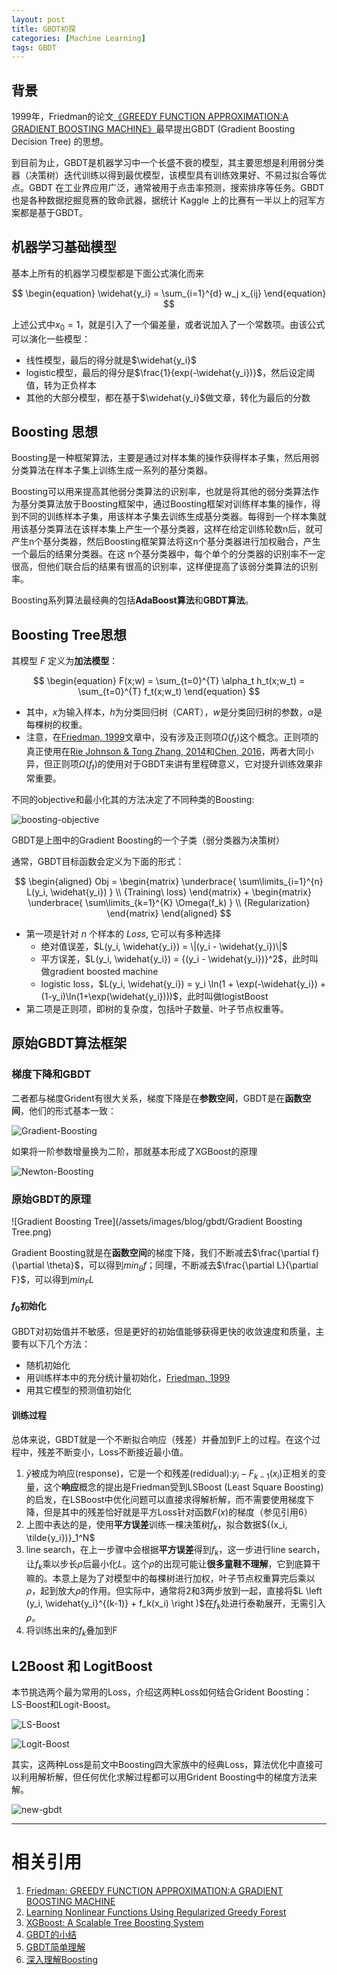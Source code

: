 ```yaml
---
layout: post
title: GBDT初探
categories: [Machine Learning]
tags: GBDT 
---
```


## 背景

1999年，Friedman的论文[《GREEDY FUNCTION APPROXIMATION:A GRADIENT BOOSTING MACHINE》](https://projecteuclid.org/download/pdf_1/euclid.aos/1013203451)最早提出GBDT (Gradient Boosting Decision Tree) 的思想。

到目前为止，GBDT是机器学习中一个长盛不衰的模型，其主要思想是利用弱分类器（决策树）迭代训练以得到最优模型，该模型具有训练效果好、不易过拟合等优点。GBDT 在工业界应用广泛，通常被用于点击率预测，搜索排序等任务。GBDT 也是各种数据挖掘竞赛的致命武器，据统计 Kaggle 上的比赛有一半以上的冠军方案都是基于GBDT。 


## 机器学习基础模型

基本上所有的机器学习模型都是下面公式演化而来

$$
\begin{equation}
   \widehat{y_i} = \sum_{i=1}^{d} w_j x_{ij}
\end{equation}
$$

上述公式中$x_0=1$，就是引入了一个偏差量，或者说加入了一个常数项。由该公式可以演化一些模型：
- 线性模型，最后的得分就是$\widehat{y_i}$
- logistic模型，最后的得分是$\frac{1}{exp(-\widehat{y_i})}$，然后设定阈值，转为正负样本
- 其他的大部分模型，都在基于$\widehat{y_i}$做文章，转化为最后的分数

## Boosting 思想

Boosting是一种框架算法，主要是通过对样本集的操作获得样本子集，然后用弱分类算法在样本子集上训练生成一系列的基分类器。

Boosting可以用来提高其他弱分类算法的识别率，也就是将其他的弱分类算法作为基分类算法放于Boosting框架中，通过Boosting框架对训练样本集的操作，得到不同的训练样本子集，用该样本子集去训练生成基分类器。每得到一个样本集就用该基分类算法在该样本集上产生一个基分类器，这样在给定训练轮数n后，就可产生n个基分类器，然后Boosting框架算法将这n个基分类器进行加权融合，产生一个最后的结果分类器。在这 n个基分类器中，每个单个的分类器的识别率不一定很高，但他们联合后的结果有很高的识别率，这样便提高了该弱分类算法的识别率。

Boosting系列算法最经典的包括**AdaBoost算法**和**GBDT算法**。


## Boosting Tree思想

其模型 $F$ 定义为**加法模型**：

$$
\begin{equation}
   F(x;w) = \sum_{t=0}^{T} \alpha_t h_t(x;w_t) = \sum_{t=0}^{T} f_t(x;w_t)
\end{equation}
$$

- 其中，$x$为输入样本，$h$为分类回归树（CART），$w$是分类回归树的参数，$\alpha$是每棵树的权重。
- 注意，在[Friedman, 1999](https://projecteuclid.org/download/pdf_1/euclid.aos/1013203451)文章中，没有涉及正则项$\Omega(f_t)$这个概念。正则项的真正使用在[Rie Johnson & Tong Zhang, 2014](https://ieeexplore.ieee.org/stamp/stamp.jsp?tp=&arnumber=6583153)和[Chen, 2016](https://arxiv.org/pdf/1603.02754.pdf)，两者大同小异，但正则项$\Omega(f_t)$的使用对于GBDT来讲有里程碑意义，它对提升训练效果非常重要。

不同的objective和最小化其的方法决定了不同种类的Boosting:

![boosting-objective](/assets/images/blog/gbdt/boosting-objective.jpg)

GBDT是上图中的Gradient Boosting的一个子类（弱分类器为决策树）

通常，GBDT目标函数会定义为下面的形式：

$$
\begin{aligned}
    Obj = \begin{matrix} \underbrace{ \sum\limits_{i=1}^{n} L(y_i, \widehat{y_i}) } \\ {Training\ loss} \end{matrix} + 
          \begin{matrix} \underbrace{ \sum\limits_{k=1}^{K} \Omega(f_k) } \\ {Regularization} \end{matrix}
\end{aligned}
$$

- 第一项是针对 $n$ 个样本的 $Loss$, 它可以有多种选择
    - 绝对值误差，$L(y_i, \widehat{y_i}) = \|(y_i - \widehat{y_i})\|$
    - 平方误差，$L(y_i, \widehat{y_i}) = {(y_i - \widehat{y_i})}^2$，此时叫做gradient boosted machine
    - logistic loss，$L(y_i, \widehat{y_i}) = y_i \ln(1 + \exp(-\widehat{y_i}) + (1-y_i)\ln(1+\exp(\widehat{y_i})))$，此时叫做logistBoost
- 第二项是正则项，即树的复杂度，包括叶子数量、叶子节点权重等。


## 原始GBDT算法框架

### 梯度下降和GBDT

二者都与梯度Grident有很大关系，梯度下降是在**参数空间**，GBDT是在**函数空间**，他们的形式基本一致：

![Gradient-Boosting](/assets/images/blog/gbdt/Gradient-Boosting.png)

如果将一阶参数增量换为二阶，那就基本形成了XGBoost的原理

![Newton-Boosting](/assets/images/blog/gbdt/Newton-Boosting.png)

### 原始GBDT的原理

![Gradient Boosting Tree](/assets/images/blog/gbdt/Gradient Boosting Tree.png)

Gradient Boosting就是在**函数空间**的梯度下降，我们不断减去$\frac{\partial f}{\partial \theta}$，可以得到$min_{\theta} f$；同理，不断减去$\frac{\partial L}{\partial F}$，可以得到$min_{F} L$

#### $f_0$初始化

GBDT对初始值并不敏感，但是更好的初始值能够获得更快的收敛速度和质量，主要有以下几个方法：

- 随机初始化
- 用训练样本中的充分统计量初始化，[Friedman, 1999](https://projecteuclid.org/download/pdf_1/euclid.aos/1013203451)
- 用其它模型的预测值初始化

#### 训练过程

总体来说，GBDT就是一个不断拟合响应（残差）并叠加到F上的过程。在这个过程中，残差不断变小，Loss不断接近最小值。

1. $\tilde{y}$被成为响应(response)，它是一个和残差(redidual):$y_i - F_{k-1}(x_i)$正相关的变量，这个**响应**概念的提出是Friedman受到LSBoost (Least Square Boosting)的启发，在LSBoost中优化问题可以直接求得解析解，而不需要使用梯度下降，但是其中的残差恰好就是平方Loss针对函数$F(x)$的梯度（参见引用6）
2. 上图中表达的是，使用**平方误差**训练一棵决策树$f_k$，拟合数据${(x_i, \tilde{y_i})}_1^N$
3. line search，在上一步骤中会根据**平方误差**得到$f_k$，这一步进行line search，让$f_k$乘以步长$\rho$后最小化$L$。这个$\rho$的出现可能让**很多童鞋不理解**，它到底算干嘛的。本意上是为了对模型中的每棵树进行加权，叶子节点权重算完后乘以$\rho$，起到放大$\rho$的作用。但实际中，通常将2和3两步放到一起，直接将$L \left (y_i, \widehat{y_i}^{(k-1)} + f_k(x_i) \right )$在$f_k$处进行泰勒展开，无需引入$\rho$。
4. 将训练出来的$f_k$叠加到F


## L2Boost 和 LogitBoost

本节挑选两个最为常用的Loss，介绍这两种Loss如何结合Grident Boosting：LS-Boost和Logit-Boost。

![LS-Boost](/assets/images/blog/gbdt/LS-Boost.png)

![Logit-Boost](/assets/images/blog/gbdt/Logit-Boost.png)

其实，这两种Loss是前文中Boosting四大家族中的经典Loss，算法优化中直接可以利用解析解，但任何优化求解过程都可以用Grident Boosting中的梯度方法来解。

![new-gbdt](/assets/images/blog/gbdt/new-gbdt.png)

---
# 相关引用
1. [Friedman: GREEDY FUNCTION APPROXIMATION:A GRADIENT BOOSTING MACHINE](https://projecteuclid.org/download/pdf_1/euclid.aos/1013203451)
2. [Learning Nonlinear Functions Using Regularized Greedy Forest](https://ieeexplore.ieee.org/stamp/stamp.jsp?tp=&arnumber=6583153)
3. [XGBoost: A Scalable Tree Boosting System](https://arxiv.org/pdf/1603.02754.pdf)
4. [GBDT的小结](https://blog.csdn.net/niuniuyuh/article/details/76922210)
5. [GBDT简单理解](https://blog.csdn.net/meanme/article/details/50914222)
6. [深入理解Boosting](https://liangyaorong.github.io/blog/2017/%E6%B7%B1%E5%85%A5%E7%90%86%E8%A7%A3Boosting/)
